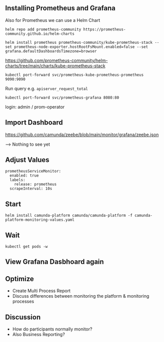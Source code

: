 ## Installing Prometheus and Grafana

Also for Prometheus we can use a Helm Chart

```shell
helm repo add prometheus-community https://prometheus-community.github.io/helm-charts
```
```shell
helm install prometheus prometheus-community/kube-prometheus-stack --set prometheus-node-exporter.hostRootFsMount.enabled=false --set grafana.defaultDashboardsTimezone=browser
```

https://github.com/prometheus-community/helm-charts/tree/main/charts/kube-prometheus-stack

```shell
kubectl port-forward svc/prometheus-kube-prometheus-prometheus 9090:9090
```

Run query e.g. `apiserver_request_total`

```shell
kubectl port-forward svc/prometheus-grafana 8080:80
```

login: admin / prom-operator

## Import Dashboard

https://github.com/camunda/zeebe/blob/main/monitor/grafana/zeebe.json

--> Nothing to see yet

## Adjust Values

```
prometheusServiceMonitor:
  enabled: true
  labels:
    release: prometheus
  scrapeInterval: 10s
```

## Start

```shell
helm install camunda-platform camunda/camunda-platform -f camunda-platform-monitoring-values.yaml 
```

## Wait

```shell
kubectl get pods -w
```

## View Grafana Dasbhoard again

## Optimize

- Create Multi Process Report
- Discuss differences between monitoring the platform & monitoring processes

## Discussion
- How do participants normally monitor?
- Also Business Reporting?
